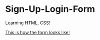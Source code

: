 # Sign-Up-Login-Form
Learning HTML, CSS!

<a href="https://emoueitchaien.github.io/signup-and-login-forms">This is how the form looks like!</a>
